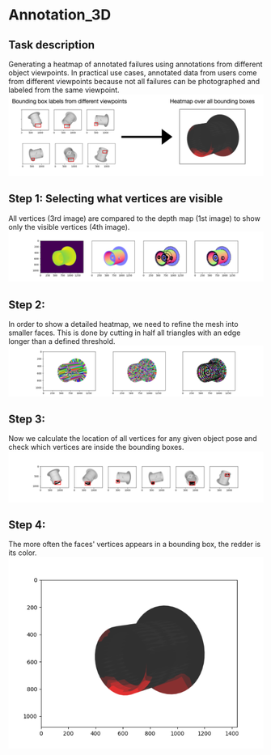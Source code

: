 # Annotation_3D

## Task description
Generating a heatmap of annotated failures using annotations from different object viewpoints. In practical use cases, annotated data from users come from different viewpoints because not all failures can be photographed and labeled from the same viewpoint.
![Alt text](assets/task_description.png)

## Step 1: Selecting what vertices are visible
All vertices (3rd image) are compared to the depth map (1st image) to show only the visible vertices (4th image).
![Alt text](assets/1_visible_vertices.png)

## Step 2:
In order to show a detailed heatmap, we need to refine the mesh into smaller faces. This is done by cutting in half all triangles with an edge longer than a defined threshold.
![Alt text](assets/2_upsample_faces.png)

## Step 3:
Now we calculate the location of all vertices for any given object pose and check which vertices are inside the bounding boxes.
![Alt text](assets/4_bbox_vertices.png)

## Step 4:
The more often the faces' vertices appears in a bounding box, the redder is its color.
![Alt text](assets/5_heatmap.png)
